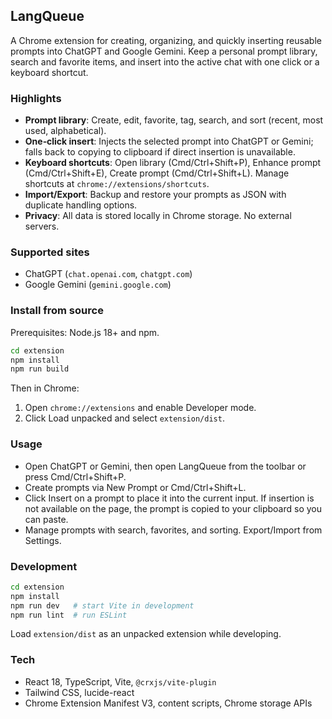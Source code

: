 ## LangQueue

A Chrome extension for creating, organizing, and quickly inserting reusable prompts into ChatGPT and Google Gemini. Keep a personal prompt library, search and favorite items, and insert into the active chat with one click or a keyboard shortcut.

### Highlights

- **Prompt library**: Create, edit, favorite, tag, search, and sort (recent, most used, alphabetical).
- **One‑click insert**: Injects the selected prompt into ChatGPT or Gemini; falls back to copying to clipboard if direct insertion is unavailable.
- **Keyboard shortcuts**: Open library (Cmd/Ctrl+Shift+P), Enhance prompt (Cmd/Ctrl+Shift+E), Create prompt (Cmd/Ctrl+Shift+L). Manage shortcuts at `chrome://extensions/shortcuts`.
- **Import/Export**: Backup and restore your prompts as JSON with duplicate handling options.
- **Privacy**: All data is stored locally in Chrome storage. No external servers.

### Supported sites

- ChatGPT (`chat.openai.com`, `chatgpt.com`)
- Google Gemini (`gemini.google.com`)

### Install from source

Prerequisites: Node.js 18+ and npm.

```bash
cd extension
npm install
npm run build
```

Then in Chrome:

1. Open `chrome://extensions` and enable Developer mode.
2. Click Load unpacked and select `extension/dist`.

### Usage

- Open ChatGPT or Gemini, then open LangQueue from the toolbar or press Cmd/Ctrl+Shift+P.
- Create prompts via New Prompt or Cmd/Ctrl+Shift+L.
- Click Insert on a prompt to place it into the current input. If insertion is not available on the page, the prompt is copied to your clipboard so you can paste.
- Manage prompts with search, favorites, and sorting. Export/Import from Settings.

### Development

```bash
cd extension
npm install
npm run dev   # start Vite in development
npm run lint  # run ESLint
```

Load `extension/dist` as an unpacked extension while developing.

### Tech

- React 18, TypeScript, Vite, `@crxjs/vite-plugin`
- Tailwind CSS, lucide-react
- Chrome Extension Manifest V3, content scripts, Chrome storage APIs
